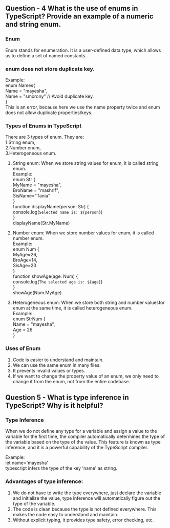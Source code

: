 ## Question - 4 What is the use of enums in TypeScript? Provide an example of a numeric and string enum.

### Enum
Enum stands for enumeration. It is a user-defined data type, which allows us to define a set of named constants. 

### enum does not store duplicate key.
Example:  
enum Names{  
Name = "mayesha",  
Name = "smorony"    // Avoid duplicate key.  
}  
This is an error, because here we use the name property twice and enum does not allow duplicate properties/keys.

### Types of Enums in TypeScript
There are 3 types of enum. They are:  
   1.String enum,     
   2.Number enum,     
   3.Heterogeneous enum.  
1. String enum: When we store string values ​​for enum, it is called string enum.   
Example:  
enum Str {  
MyName = "mayesha",  
BroName = "mashrif",  
SisName="Tania"  
}  
function displayName(person: Str) {  
  console.log(`Selected name is: ${person}`)  
}  
displayName(Str.MyName)  

2. Number enum: When we store number values ​​for enum, it is called number enum.  
Example:  
enum Num {  
MyAge=26,  
BroAge=14,  
SisAge=23  
}  
function showAge(age: Num) {  
  console.log(`The selected age is: ${age}`)  
}  
showAge(Num.MyAge)  

3. Heterogeneous enum: When we store both string and number values ​​for enum at the same time, it is called heterogeneous enum.  
Example:  
enum StrNum {  
Name = "mayesha",  
Age = 26  
}  

### Uses of Enum

1. Code is easier to understand and maintain.
2. We can use the same enum in many files.
3. It prevents invalid values ​​or types.
4. If we want to change the property value of an enum, we only need to change it from the enum, not from the entire codebase.


## Question 5 - What is type inference in TypeScript? Why is it helpful?

### Type Inference
When we do not define any type for a variable and assign a value to the variable for the first time, the compiler automatically determines the type of the variable based on the type of the value. This feature is known as type inference, and it is a powerful capability of the TypeScript compiler.

Example:  
let name='mayesha'  
typescript infers the type of the key 'name' as string.

### Advantages of type inference:
1. We do not have to write the type everywhere, just declare the variable and initialize the value, type inference will automatically figure out the type of the variable.
2. The code is clean because the type is not defined everywhere. This makes the code easy to understand and maintain.
3. Without explicit typing, it provides type safety, error checking, etc.
